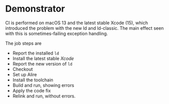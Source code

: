 # Demonstrator #

CI is performed on macOS 13 and the latest stable Xcode (15), which
introduced the problem with the new ld and ld-classic. The main effect
seen with this is sometimes-failing exception handling.

The job steps are
- Report the installed `ld`
- Install the latest stable _Xcode_
- Report the new version of `ld`
- Checkout
- Set up Alire
- Install the toolchain
- Build and run, showing errors
- Apply the code fix
- Relink and run, without errors.
